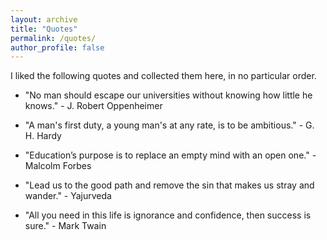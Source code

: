 ```yaml
---
layout: archive
title: "Quotes"
permalink: /quotes/
author_profile: false
---
```


I liked the following quotes and collected them here, in no particular order.


+ "No man should escape our universities without knowing how little he knows."  - J. Robert Oppenheimer

+ "A man's first duty, a young man's at any rate, is to be ambitious." - G. H. Hardy 

+ "Education’s purpose is to replace an empty mind with an open one." - Malcolm Forbes

+ "Lead us to the good path and remove the sin that makes us stray and wander." - Yajurveda

+ "All you need in this life is ignorance and confidence, then success is sure." - Mark Twain
